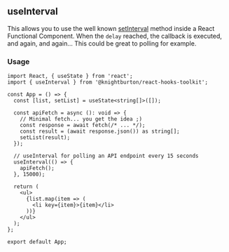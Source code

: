 ## useInterval

This allows you to use the well known [setInterval](https://developer.mozilla.org/en-US/docs/Web/API/setInterval) method inside a React Functional Component. When the `delay` reached, the callback is executed, and again, and again... This could be great to polling for example.

### Usage

```tsx
import React, { useState } from 'react';
import { useInterval } from '@knightburton/react-hooks-toolkit';

const App = () => {
  const [list, setList] = useState<string[]>([]);

  const apiFetch = async (): void => {
    // Minimal fetch... you get the idea ;)
    const response = await fetch(/* ... */);
    const result = (await response.json()) as string[];
    setList(result);
  });

  // useInterval for polling an API endpoint every 15 seconds
  useInterval(() => {
    apiFetch();
  }, 15000);

  return (
    <ul>
      {list.map(item => (
        <li key={item}>{item}</li>
      ))}
    </ul>
  );
};

export default App;
```
